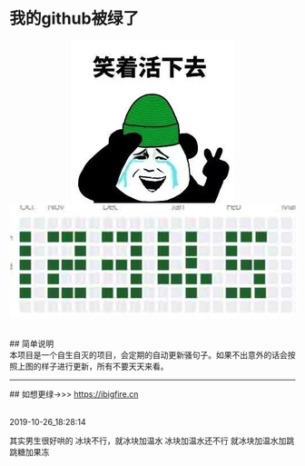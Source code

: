 
# 我的github被绿了
<p><center><a href='https://ibigfire.cn'  target="_Blank" ><img src = 'greegit.jpg'></a><img src = 'plan.jpg'></center></p>
<br>
## 简单说明<br>
本项目是一个自生自灭的项目，会定期的自动更新骚句子。如果不出意外的话会按照上图的样子进行更新，所有不要天天来看。
<hr>
## 如想更绿->>> <a href='https://ibigfire.cn'  target="_Blank"> https://ibigfire.cn</a>
<br><br>

2019-10-26_18:28:14 <div id="post97" class="post97"> <p>其实男生很好哄的 冰块不行，就冰块加温水 冰块加温水还不行 就冰块加温水加跳跳糖加果冻</p> </div>
